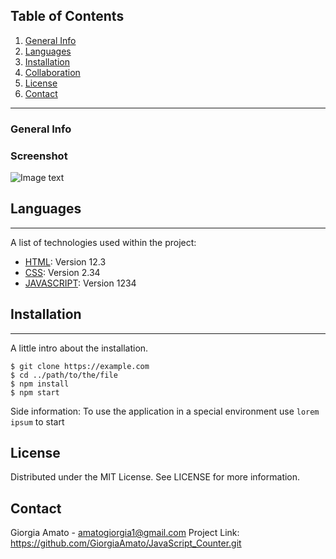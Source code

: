 ## Table of Contents
1. [General Info](#general-info)
2. [Languages](#languages)
3. [Installation](#installation)
4. [Collaboration](#collaboration)
5. [License](#license)
6. [Contact](#contact)

***
### General Info

### Screenshot
![Image text](https://www.united-internet.de/fileadmin/user_upload/Brands/Downloads/Logo_IONOS_by.jpg)
## Languages
***
A list of technologies used within the project:
* [HTML](https://example.com): Version 12.3 
* [CSS](https://example.com): Version 2.34
* [JAVASCRIPT](https://example.com): Version 1234
## Installation
***
A little intro about the installation.
```
$ git clone https://example.com
$ cd ../path/to/the/file
$ npm install
$ npm start
```
Side information: To use the application in a special environment use ```lorem ipsum``` to start

## License
Distributed under the MIT License. See LICENSE for more information.
## Contact
Giorgia Amato - amatogiorgia1@gmail.com
Project Link: https://github.com/GiorgiaAmato/JavaScript_Counter.git
